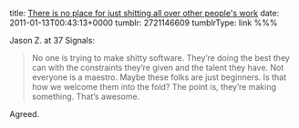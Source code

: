 title: [There is no place for just shitting all over other people's work](http://37signals.com/svn/posts/2732-there-is-no-place-for-just-shitting-all-over-other-peoples-work)
date: 2011-01-13T00:43:13+0000
tumblr: 2721146609
tumblrType: link
%%%

Jason Z. at 37 Signals:

> No one is trying to make shitty software. They’re doing the best they can with the constraints they’re given and the talent they have. Not everyone is a maestro. Maybe these folks are just beginners. Is that how we welcome them into the fold? The point is, they’re making something. That’s awesome.

Agreed.
